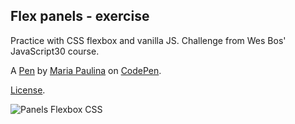 Flex panels - exercise
----------------------
Practice with CSS flexbox and vanilla JS. Challenge from Wes Bos' JavaScript30 course.

A [Pen](https://codepen.io/jemapau/pen/RewRPy) by [Maria Paulina](https://codepen.io/jemapau) on [CodePen](https://codepen.io).

[License](https://codepen.io/jemapau/pen/RewRPy/license).


![Panels Flexbox CSS](https://image.prntscr.com/image/A5uXixmvQNap3geRmIkPpQ.png)